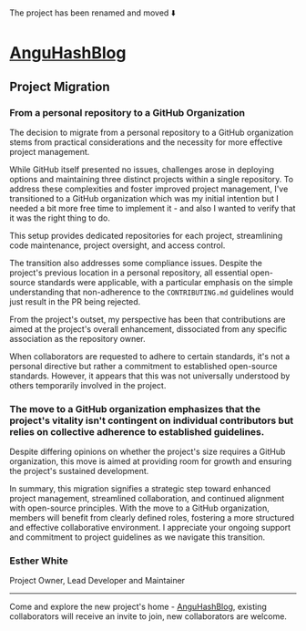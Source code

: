 

The project has been renamed and moved ⬇️

# [AnguHashBlog](https://github.com/orgs/AnguHashBlog)

## Project Migration

### From a personal repository to a GitHub Organization  

The decision to migrate from a personal repository to a GitHub organization stems from practical considerations and the necessity for more effective project management.

While GitHub itself presented no issues, challenges arose in deploying options and maintaining three distinct projects within a single repository. To address these complexities and foster improved project management, I've transitioned to a GitHub organization which was my initial intention but I needed a bit more free time to implement it - and also I wanted to verify that it was the right thing to do.

This setup provides dedicated repositories for each project, streamlining code maintenance, project oversight, and access control.

The transition also addresses some compliance issues. Despite the project's previous location in a personal repository, all essential open-source standards were applicable, with a particular emphasis on the simple understanding that non-adherence to the `CONTRIBUTING.md` guidelines would just result in the PR being rejected. 

From the project's outset, my perspective has been that contributions are aimed at the project's overall enhancement, dissociated from any specific association as the repository owner. 

When collaborators are requested to adhere to certain standards, it's not a personal directive but rather a commitment to established open-source standards.
However, it appears that this was not universally understood by others temporarily involved in the project.

### The move to a GitHub organization emphasizes that the project's vitality isn't contingent on individual contributors but relies on collective adherence to established guidelines.

Despite differing opinions on whether the project's size requires a GitHub organization, this move is aimed at providing room for growth and ensuring the project's sustained development.

In summary, this migration signifies a strategic step toward enhanced project management, streamlined collaboration, and continued alignment with open-source principles. With the move to a GitHub organization, members will benefit from clearly defined roles, fostering a more structured and effective collaborative environment. I appreciate your ongoing support and commitment to project guidelines as we navigate this transition.

### Esther White
Project Owner, Lead Developer and Maintainer

---

Come and explore the new project's home - [AnguHashBlog](https://github.com/orgs/AnguHashBlog), existing collaborators will receive an invite to join, new collaborators are welcome.
